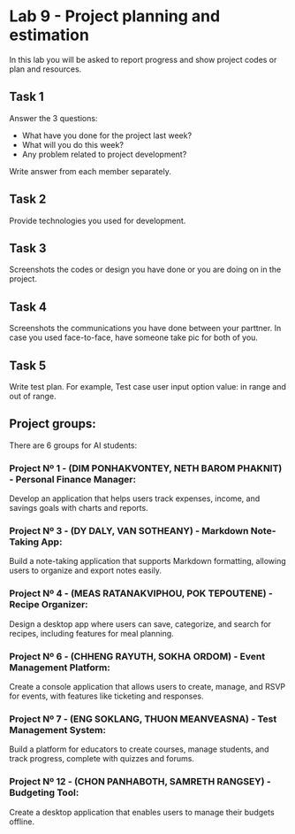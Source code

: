 # Lab 9 - Project planning and estimation
In this lab you will be asked to report progress and show project codes or plan and resources.

## Task 1
Answer the 3 questions:
 - What have you done for the project last week?
 - What will you do this week?
 - Any problem related to project development?

Write answer from each member separately.

## Task 2
Provide technologies you used for development.

## Task 3
Screenshots the codes or design you have done or you are doing on in the project.

## Task 4
Screenshots the communications you have done between your parttner. In case you used face-to-face, have someone take pic for both of you.

## Task 5
Write test plan. For example, Test case user input option value: in range and out of range.


## Project groups:
There are 6 groups for AI students:

### Project Nº 1 - (DIM PONHAKVONTEY, NETH BAROM PHAKNIT) - **Personal Finance Manager**: 
Develop an application that helps users track expenses, income, and savings goals with charts and reports. 

### Project Nº 3 - (DY DALY, VAN SOTHEANY) - **Markdown Note-Taking App**: 
Build a note-taking application that supports Markdown formatting, allowing users to organize and export notes easily. 

### Project Nº 4 - (MEAS RATANAKVIPHOU, POK TEPOUTENE) - **Recipe Organizer**: 
Design a desktop app where users can save, categorize, and search for recipes, including features for meal planning. 

### Project Nº 6 - (CHHENG RAYUTH, SOKHA ORDOM) - **Event Management Platform**: 
Create a console application that allows users to create, manage, and RSVP for events, with features like ticketing and responses. 

### Project Nº 7 - (ENG SOKLANG, THUON MEANVEASNA) - **Test Management System**: 
Build a platform for educators to create courses, manage students, and track progress, complete with quizzes and forums. 

### Project Nº 12 - (CHON PANHABOTH, SAMRETH RANGSEY) - **Budgeting Tool**: 
Create a desktop application that enables users to manage their budgets offline. 